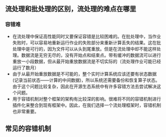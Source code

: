 ## 流处理和批处理的区别，流处理的难点在哪里
### 容错难
- 在流处理中保证高性能同时又要保证容错是比较困难的。在批处理中，当作业失败时，可以容易地重新运行作业的失败部分来重新计算丢失的结果。这在批处理中是可行的，因为文件可以从头到尾重放。但是在流处理中却不能这样处理。数据流是无穷无尽的，没有开始点和结束点。带有缓冲的数据流可以进行重放一小段数据，但从最开始重放数据流是不切实际的（流处理作业可能已经运行了数月）
- 由于从最开始重放数据是不可能的，整个实时计算系统应该还要有状态数据(记录当前状态——计算的中间数据)，所以系统还需要备份和恢复算子状态。由于这个问题比较复杂，因此在开源生态系统中有许多容错方法去尝试解决这个问题。
- 用于容错机制对整个框架的架构有比较深的影响。很难将不同的容错机制进行插件化来整合到现有框架中。因此，在我们选择一个流处理框架时，容错机制也非常重要。

## 常见的容错机制
